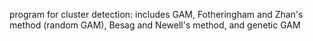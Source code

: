 program for cluster detection: includes GAM, Fotheringham and Zhan's method (random GAM), Besag and Newell's method, and genetic GAM